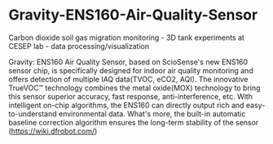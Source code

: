 # Gravity-ENS160-Air-Quality-Sensor
Carbon dioxide soil gas migration monitoring - 3D tank experiments at CESEP lab - data processing/visualization


Gravity: ENS160 Air Quality Sensor, based on ScioSense's new ENS160 sensor chip, is specifically designed for indoor air quality monitoring and offers detection of multiple IAQ data(TVOC, eCO2, AQI).
The innovative TrueVOC™ technology combines the metal oxide(MOX) technology to bring this sensor superior accuracy, fast response, anti-interference, etc. With intelligent on-chip algorithms, the ENS160 can directly output rich and easy-to-understand environmental data. What's more, the built-in automatic baseline correction algorithm ensures the long-term stability of the sensor (https://wiki.dfrobot.com/)

